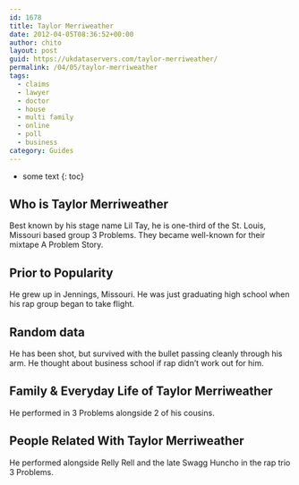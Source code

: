```yaml
---
id: 1678
title: Taylor Merriweather
date: 2012-04-05T08:36:52+00:00
author: chito
layout: post
guid: https://ukdataservers.com/taylor-merriweather/
permalink: /04/05/taylor-merriweather
tags:
  - claims
  - lawyer
  - doctor
  - house
  - multi family
  - online
  - poll
  - business
category: Guides
---
```


* some text
{: toc}
          
          
## Who is  Taylor Merriweather
                  
                  
                  
Best known by his stage name Lil Tay, he is one-third of the St. Louis, Missouri based group 3 Problems. They became well-known for their mixtape A Problem Story. 
                  
                
                
                
## Prior to Popularity 
                  
                  
                  
He grew up in Jennings, Missouri. He was just graduating high school when his rap group began to take flight. 
                  
                
                
                
## Random data 
                  
                  
                  
He has been shot, but survived with the bullet passing cleanly through his arm. He thought about business school if rap didn&#8217;t work out for him. 
                  
                
                
                
## Family & Everyday Life of Taylor Merriweather
                  
                  
                  
He performed in 3 Problems alongside 2 of his cousins. 
                  
                
                
                
## People Related With  Taylor Merriweather
                  
                  
                  
He performed alongside Relly Rell and the late Swagg Huncho in the rap trio 3 Problems. 
                  
                
              
            
          
          
          
    
    
  
